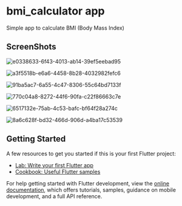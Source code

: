 # bmi_calculator app

Simple app to calculate BMI (Body Mass Index)

## ScreenShots

![e0338633-6f43-4013-ab14-39ef5eebad95](https://github.com/nrmeenmohamed/bmi_calculate/assets/128254998/84e4998d-e3e0-479e-9d2b-cbb4327b93fe)

![a3f5518b-e6a6-4458-8b28-4032982fefc6](https://github.com/nrmeenmohamed/bmi_calculate/assets/128254998/2528ef31-b811-4ac5-b369-770599905416)

![91ba5ac7-6a55-4c47-8306-55c64bd7133f](https://github.com/nrmeenmohamed/bmi_calculate/assets/128254998/c4abe642-87a3-4750-b465-b077bb0d930f)

![770c04a8-8272-44f6-90fa-c22f86663c7e](https://github.com/nrmeenmohamed/bmi_calculate/assets/128254998/e71e9b16-197a-4f5a-a606-3573c3b93c67)

![6517132e-75ab-4c53-bafc-bf64f28a274c](https://github.com/nrmeenmohamed/bmi_calculate/assets/128254998/57219121-adb5-49cb-ab1e-6d2db47d0353)


![8a6c628f-bd32-466d-906d-a4ba17c53539](https://github.com/nrmeenmohamed/bmi_calculate/assets/128254998/212a3d4e-464f-4814-bc59-86a7b3dc9172)


## Getting Started


A few resources to get you started if this is your first Flutter project:

- [Lab: Write your first Flutter app](https://docs.flutter.dev/get-started/codelab)
- [Cookbook: Useful Flutter samples](https://docs.flutter.dev/cookbook)

For help getting started with Flutter development, view the
[online documentation](https://docs.flutter.dev/), which offers tutorials,
samples, guidance on mobile development, and a full API reference.
